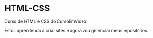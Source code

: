 # HTML-CSS
 Curso de HTML e CSS do CursoEmVideo

Estou aprendendo a criar sites e agora vou gerenciar meus repositórios.